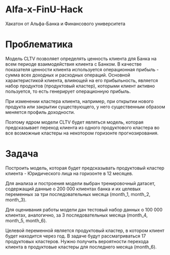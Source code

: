 # Alfa-x-FinU-Hack
Хакатон от Альфа-Банка и Финансового университета

# Проблематика
Модель CLTV позволяет определять ценность клиента для Банка на всем периоде взаимодействия клиента с Банком.
В качестве показателя ценности клиента используется операционная прибыль - сумма всех доходных и расходных операций.
Основной характеристикой клиента, влияющей на его прибыльность, является набор продуктов (продуктовый кластер), которыми клиент активно пользуется, то есть генерирует операционную прибыль.

При изменении кластера клиента, например, при открытии нового продукта или закрытии существующего, у него существенным образом меняется профиль доходности.

Поэтому ядром модели CLTV будет являться модель, которая предсказывает переход клиента из одного продуктового кластера во все возможные кластеры на некотором горизонте прогнозирования.

# Задача
Построить модель, которая будет предсказывать продуктовый кластер клиента - Юридического лица на горизонте в 12 месяцев.

Для анализа и построения модели выбран тренировочный датасет, содержащий данные о 200 000 клиентах банка и их целевых переменных за три последовательных месяца (month_1, month_2, month_3).

Для оценивания работы модели дан тестовый набор данных о 100 000 клиентах, аналогично, за 3 последовательных месяца (month_4, month_5, month_6).

Целевой переменной является продуктовый кластер, в котором клиент будет находится через год. В задаче будут рассматриваться 17 продуктовых кластеров. Нужно получить вероятности перехода клиента в продуктовые кластеры для последнего месяца (month_6).
